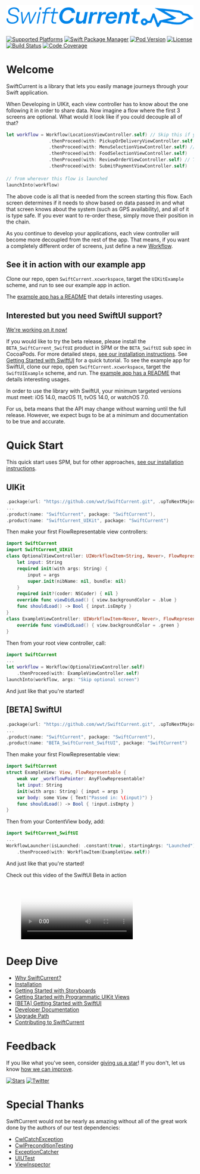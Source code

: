  ![SwiftCurrent](https://raw.githubusercontent.com/wwt/SwiftCurrent/main/.github/wiki/swiftcurrent-logo.png)

<!-- Library Information -->
[![Supported Platforms](https://img.shields.io/cocoapods/p/SwiftCurrent)](https://github.com/wwt/SwiftCurrent/security/policy)
[![Swift Package Manager](https://img.shields.io/badge/Swift_Package_Manager-supported-brightgreen)](https://github.com/wwt/SwiftCurrent/wiki/Installation#swift-package-manager)
[![Pod Version](https://img.shields.io/cocoapods/v/SwiftCurrent.svg?style=popout)](https://github.com/wwt/SwiftCurrent/wiki/Installation#cocoapods)
[![License](https://img.shields.io/github/license/wwt/SwiftCurrent)](https://github.com/wwt/SwiftCurrent/blob/main/LICENSE)
[![Build Status](https://github.com/wwt/SwiftCurrent/actions/workflows/CI.yml/badge.svg?branch=main)](https://github.com/wwt/SwiftCurrent/actions?query=branch%3Amain)
[![Code Coverage](https://codecov.io/gh/wwt/SwiftCurrent/branch/main/graph/badge.svg?token=04Q5KSHict)](https://codecov.io/gh/wwt/SwiftCurrent)


# Welcome

SwiftCurrent is a library that lets you easily manage journeys through your Swift application.

When Developing in UIKit, each view controller has to know about the one following it in order to share data.  Now imagine a flow where the first 3 screens are optional.  What would it look like if you could decouple all of that?

```swift
let workflow = Workflow(LocationsViewController.self) // Skip this if you have GPS
                .thenProceed(with: PickupOrDeliveryViewController.self) // Skip this if you only have 1 choice
                .thenProceed(with: MenuSelectionViewController.self) // Skip this for new stores
                .thenProceed(with: FoodSelectionViewController.self)
                .thenProceed(with: ReviewOrderViewController.self) // This lets you edit anything you've already picked
                .thenProceed(with: SubmitPaymentViewController.self)

// from wherever this flow is launched
launchInto(workflow)
```
The above code is all that is needed from the screen starting this flow. Each screen determines if it needs to show based on data passed in and what that screen knows about the system (such as GPS availability), and all of it is type safe. If you ever want to re-order these, simply move their position in the chain.

As you continue to develop your applications, each view controller will become more decoupled from the rest of the app.  That means, if you want a completely different order of screens, just define a new [Workflow](https://wwt.github.io/SwiftCurrent/Classes/Workflow.html).

## See it in action with our example app

Clone our repo, open `SwiftCurrent.xcworkspace`, target the `UIKitExample` scheme, and run to see our example app in action.

The [example app has a README](https://github.com/wwt/SwiftCurrent/blob/main/ExampleApps/UIKitExample/README.md) that details interesting usages.

## Interested but you need SwiftUI support?

[We're working on it now!](https://github.com/wwt/SwiftCurrent/milestone/2)

If you would like to try the beta release, please install the `BETA_SwiftCurrent_SwiftUI` product in SPM or the `BETA_SwiftUI` sub spec in CocoaPods.  For more detailed steps, [see our installation instructions](https://github.com/wwt/SwiftCurrent/wiki/Installation).  See [Getting Started with SwiftUI](https://github.com/wwt/SwiftCurrent/wiki/Getting-Started-with-SwiftUI) for a quick tutorial.  To see the example app for SwiftUI, clone our repo, open `SwiftCurrent.xcworkspace`, target the `SwiftUIExample` scheme, and run. The [example app has a README](https://github.com/wwt/SwiftCurrent/blob/main/ExampleApps/SwiftUIExample/README.md) that details interesting usages.

In order to use the library with SwiftUI, your minimum targeted versions must meet: iOS 14.0, macOS 11, tvOS 14.0, or watchOS 7.0.

For us, beta means that the API may change without warning until the full release.  However, we expect bugs to be at a minimum and documentation to be true and accurate.

# Quick Start

This quick start uses SPM, but for other approaches, [see our installation instructions](https://github.com/wwt/SwiftCurrent/wiki/Installation).

## UIKit

```swift
.package(url: "https://github.com/wwt/SwiftCurrent.git", .upToNextMajor(from: "4.0.0")),
...
.product(name: "SwiftCurrent", package: "SwiftCurrent"),
.product(name: "SwiftCurrent_UIKit", package: "SwiftCurrent")
```
Then make your first FlowRepresentable view controllers:
```swift
import SwiftCurrent
import SwiftCurrent_UIKit
class OptionalViewController: UIWorkflowItem<String, Never>, FlowRepresentable {
    let input: String
    required init(with args: String) {
        input = args
        super.init(nibName: nil, bundle: nil)
    }
    required init?(coder: NSCoder) { nil }
    override func viewDidLoad() { view.backgroundColor = .blue }
    func shouldLoad() -> Bool { input.isEmpty }
}
class ExampleViewController: UIWorkflowItem<Never, Never>, FlowRepresentable {
    override func viewDidLoad() { view.backgroundColor = .green }
}
```
Then from your root view controller, call:
```swift
import SwiftCurrent
...
let workflow = Workflow(OptionalViewController.self)
    .thenProceed(with: ExampleViewController.self)
launchInto(workflow, args: "Skip optional screen")
```

And just like that you're started!

## [BETA] SwiftUI

```swift
.package(url: "https://github.com/wwt/SwiftCurrent.git", .upToNextMajor(from: "4.1.0")),
...
.product(name: "SwiftCurrent", package: "SwiftCurrent"),
.product(name: "BETA_SwiftCurrent_SwiftUI", package: "SwiftCurrent")
```
Then make your first FlowRepresentable view:
```swift
import SwiftCurrent
struct ExampleView: View, FlowRepresentable {
    weak var _workflowPointer: AnyFlowRepresentable?
    let input: String
    init(with args: String) { input = args }
    var body: some View { Text("Passed in: \(input)") }
    func shouldLoad() -> Bool { !input.isEmpty }
}
```
Then from your ContentView body, add: 
```swift
import SwiftCurrent_SwiftUI
...
WorkflowLauncher(isLaunched: .constant(true), startingArgs: "Launched")
    .thenProceed(with: WorkflowItem(ExampleView.self))
```

And just like that you're started!

Check out this video of the SwiftUI Beta in action

<figure class="video_container">
  <video controls="true" allowfullscreen="true" poster="https://github.com/wwt/SwiftCurrent/raw/readme-video/.github/wiki/SwiftUI-video-poster.png">
    <source src="https://github.com/wwt/SwiftCurrent/raw/readme-video/.github/wiki/SwiftUI-video.mp4" type="video/mp4">
  </video>
</figure>

# Deep Dive

- [Why SwiftCurrent?](https://github.com/wwt/SwiftCurrent/wiki/Why-This-Library%3F)
- [Installation](https://github.com/wwt/SwiftCurrent/wiki/Installation)
- [Getting Started with Storyboards](https://github.com/wwt/SwiftCurrent/wiki/Getting-Started-with-Storyboards)
- [Getting Started with Programmatic UIKit Views](https://github.com/wwt/SwiftCurrent/wiki/Getting-Started-with-Programmatic-UIKit-Views)
- [[BETA] Getting Started with SwiftUI](https://github.com/wwt/SwiftCurrent/wiki/Getting-Started-with-SwiftUI)
- [Developer Documentation](https://wwt.github.io/SwiftCurrent/index.html)
- [Upgrade Path](https://github.com/wwt/SwiftCurrent/blob/main/wiki/UPGRADE_PATH.md)
- [Contributing to SwiftCurrent](https://github.com/wwt/SwiftCurrent/blob/main/.github/CONTRIBUTING.md)

# Feedback

If you like what you've seen, consider [giving us a star](https://github.com/wwt/SwiftCurrent/stargazers)! If you don't, let us know [how we can improve](https://github.com/wwt/SwiftCurrent/discussions/new).

<!-- Social Media -->
[![Stars](https://img.shields.io/github/stars/wwt/SwiftCurrent?style=social)](https://github.com/wwt/SwiftCurrent/stargazers)
[![Twitter](https://img.shields.io/twitter/url?style=social&url=https%3A%2F%2Ftwitter.com%2FSwiftCurrentWWT)](https://twitter.com/SwiftCurrentWWT)

# Special Thanks

SwiftCurrent would not be nearly as amazing without all of the great work done by the authors of our test dependencies:

- [CwlCatchException](https://github.com/mattgallagher/CwlCatchException)
- [CwlPreconditionTesting](https://github.com/mattgallagher/CwlPreconditionTesting)
- [ExceptionCatcher](https://github.com/sindresorhus/ExceptionCatcher)
- [UIUTest](https://github.com/nallick/UIUTest)
- [ViewInspector](https://github.com/nalexn/ViewInspector)
